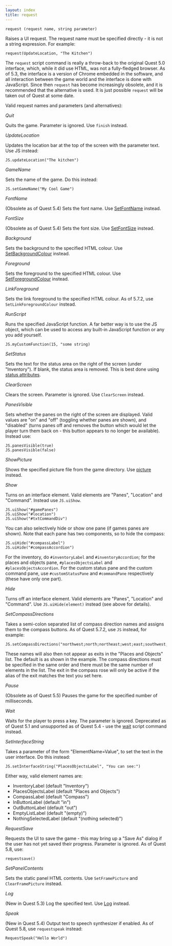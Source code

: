```yaml
---
layout: index
title: request
---
```


    request (request name, string parameter)

Raises a UI request. The request name must be specified directly - it is not a string expression. For example:

```
request(UpdateLocation, "The Kitchen")
```

The `request` script command is really a throw-back to the original Quest 5.0 interface, which, while it did use HTML, was not a fully-fledged browser. As of 5.3, the interface is a version of Chrome embedded in the software, and all interaction between the game world and the interface is done with JavaScript. Since then `request` has become increasingly obsolete, and it is recommended that the alternative is used. It is just possible `request` will be taken out of Quest at some date.

Valid request names and parameters (and alternatives):


_Quit_  

Quits the game. Parameter is ignored. Use `finish` instead.


_UpdateLocation_

Updates the location bar at the top of the screen with the parameter text. Use JS instead:

```
JS.updateLocation("The kitchen")
```


_GameName_

Sets the name of the game. Do this instead:

```
JS.setGameName("My Cool Game")
```


_FontName_

(Obsolete as of Quest 5.4) Sets the font name. Use [SetFontName](../functions/corelibrary/setfontname.html) instead.


_FontSize_

(Obsolete as of Quest 5.4) Sets the font size. Use [SetFontSize](../functions/corelibrary/setfontsize.html) instead.


_Background_

Sets the background to the specified HTML colour. Use [SetBackgroundColour](../functions/corelibrary/setbackgroundcolour.html) instead.


_Foreground_

Sets the foreground to the specified HTML colour. Use [SetForegroundColour](../functions/corelibrary/setforegroundcolour.html) instead.


_LinkForeground_

Sets the link foreground to the specified HTML colour. As of 5.7.2, use `SetLinkForegroundColour` instead.


_RunScript_

Runs the specified JavaScript function. A far better way is to use the JS object, which can be used to access any built-in JavaScript function or any you add yourself.

```
JS.myCustomFunction(15, "some string)
```


_SetStatus_

Sets the text for the status area on the right of the screen (under "Inventory"). If blank, the status area is removed. This is best done using [status attributes](../using_attributes.html).


_ClearScreen_

Clears the screen. Parameter is ignored. Use `ClearScreen` instead.


_PanesVisible_  

Sets whether the panes on the right of the screen are displayed. Valid values are "on" and "off" (toggling whether panes are shown), and "disabled" (turns panes off and removes the button which would let the player turn them back on - this button appears to no longer be available). Instead use:

```
JS.panesVisible(true)
JS.panesVisible(false)
```


_ShowPicture_  

Shows the specified picture file from the game directory. Use [picture](picture.html) instead.


_Show_

Turns on an interface element. Valid elements are "Panes", "Location" and "Command". Instead use `JS.uiShow`.

```
JS.uiShow("#gamePanes")
JS.uiShow("#location")
JS.uiShow("#txtCommandDiv")
```

You can also selectively hide or show one pane (if games panes are shown). Note that each pane has two components, so to hide the compass:

```
JS.uiHide("#compassLabel")
JS.uiHide("#compassAccordion")
```

For the inventory, do `#inventoryLabel` and `#inventoryAccordion`; for the places and objects pane, `#placesObjectsLabel` and `#placesObjectsAccordion`. For the custom status pane and the custom command pane, use `#customStatusPane` and `#commandPane` respectively (these have only one part).


_Hide_

Turns off an interface element. Valid elements are "Panes", "Location" and "Command". Use `JS.uiHide(element)` instead (see above for details).


_SetCompassDirections_

Takes a semi-colon separated list of compass direction names and assigns them to the compass buttons. As of Quest 5.7.2, use `JS` instead, for example:

```
JS.setCompassDirections("northwest;north;northeast;west;east;southwest;whatever;southeast;up;down;in;out")
```

These names will also then not appear as exits in the "Places and Objects" list. The default is as shown in the example. The compass directions must be specified in the same order and there must be the same number of elements in the list. The exit in the compass rose will only be active if the alias of the exit matches the text you set here.


_Pause_  

(Obsolete as of Quest 5.5) Pauses the game for the specified number of milliseconds.


_Wait_

Waits for the player to press a key. The parameter is ignored. Deprecated as of Quest 5.1 and unsupported as of Quest 5.4 - use the [wait](wait.html) script command instead.


_SetInterfaceString_

Takes a parameter of the form "ElementName=Value", to set the text in the user interface. Do this instead:

```
JS.setInterfaceString("PlacesObjectsLabel", "You can see:")
```

Either way, valid element names are:

-   InventoryLabel (default "Inventory")
-   PlacesObjectsLabel (default "Places and Objects")
-   CompassLabel (default "Compass")
-   InButtonLabel (default "in")
-   OutButtonLabel (default "out")
-   EmptyListLabel (default "(empty)")
-   NothingSelectedLabel (default "(nothing selected)")


_RequestSave_

Requests the UI to save the game - this may bring up a "Save As" dialog if the user has not yet saved their progress. Parameter is ignored. As of Quest 5.8, use:

```
requestsave()
```


_SetPanelContents_

Sets the static panel HTML contents. Use `SetFramePicture` and `ClearFramePicture` instead.


_Log_

(New in Quest 5.3) Log the specified text. Use [Log](../functions/corelibrary/log.html) instead.


_Speak_  

(New in Quest 5.4) Output text to speech synthesizer if enabled. As of Quest 5.8, use `requestspeak` instead:

```
RequestSpeak("Hello World")
```
